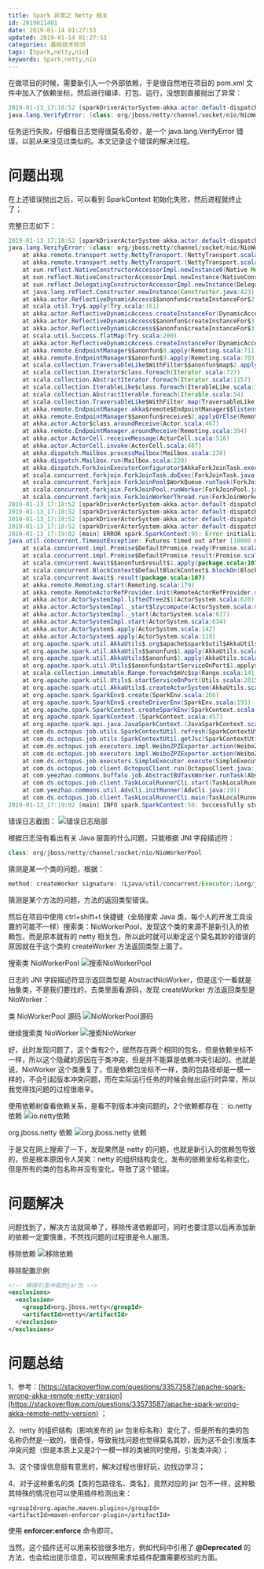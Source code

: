 ```yaml
---
title: Spark 异常之 Netty 相关
id: 2019011401
date: 2019-01-14 01:27:53
updated: 2019-01-14 01:27:53
categories: 基础技术知识
tags: [Spark,netty,nio]
keywords: Spark,netty,nio
---
```



在做项目的时候，需要新引入一个外部依赖，于是很自然地在项目的 pom.xml 文件中加入了依赖坐标，然后进行编译、打包、运行，没想到直接抛出了异常：

````java
2019-01-13_17:18:52 [sparkDriverActorSystem-akka.actor.default-dispatcher-5] ERROR actor.ActorSystemImpl:66: Uncaught fatal error from thread [sparkDriverActorSystem-akka.remote.default-remote-dispatcher-7] shutting down ActorSystem [sparkDriverActorSystem]
java.lang.VerifyError: (class: org/jboss/netty/channel/socket/nio/NioWorkerPool, method: createWorker signature: (Ljava/util/concurrent/Executor;)Lorg/jboss/netty/channel/socket/nio/AbstractNioWorker;) Wrong return type in function
````

任务运行失败，仔细看日志觉得很莫名奇妙，是一个 java.lang.VerifyError 错误，以前从来没见过类似的。本文记录这个错误的解决过程。

<!-- more -->


# 问题出现


在上述错误抛出之后，可以看到 SparkContext 初始化失败，然后进程就终止了；

完整日志如下：
````java
2019-01-13_17:18:52 [sparkDriverActorSystem-akka.actor.default-dispatcher-5] ERROR actor.ActorSystemImpl:66: Uncaught fatal error from thread [sparkDriverActorSystem-akka.remote.default-remote-dispatcher-7] shutting down ActorSystem [sparkDriverActorSystem]
java.lang.VerifyError: (class: org/jboss/netty/channel/socket/nio/NioWorkerPool, method: createWorker signature: (Ljava/util/concurrent/Executor;)Lorg/jboss/netty/channel/socket/nio/AbstractNioWorker;) Wrong return type in function
	at akka.remote.transport.netty.NettyTransport.(NettyTransport.scala:283)
	at akka.remote.transport.netty.NettyTransport.(NettyTransport.scala:240)
	at sun.reflect.NativeConstructorAccessorImpl.newInstance0(Native Method)
	at sun.reflect.NativeConstructorAccessorImpl.newInstance(NativeConstructorAccessorImpl.java:62)
	at sun.reflect.DelegatingConstructorAccessorImpl.newInstance(DelegatingConstructorAccessorImpl.java:45)
	at java.lang.reflect.Constructor.newInstance(Constructor.java:423)
	at akka.actor.ReflectiveDynamicAccess$$anonfun$createInstanceFor$2.apply(DynamicAccess.scala:78)
	at scala.util.Try$.apply(Try.scala:161)
	at akka.actor.ReflectiveDynamicAccess.createInstanceFor(DynamicAccess.scala:73)
	at akka.actor.ReflectiveDynamicAccess$$anonfun$createInstanceFor$3.apply(DynamicAccess.scala:84)
	at akka.actor.ReflectiveDynamicAccess$$anonfun$createInstanceFor$3.apply(DynamicAccess.scala:84)
	at scala.util.Success.flatMap(Try.scala:200)
	at akka.actor.ReflectiveDynamicAccess.createInstanceFor(DynamicAccess.scala:84)
	at akka.remote.EndpointManager$$anonfun$9.apply(Remoting.scala:711)
	at akka.remote.EndpointManager$$anonfun$9.apply(Remoting.scala:703)
	at scala.collection.TraversableLike$WithFilter$$anonfun$map$2.apply(TraversableLike.scala:722)
	at scala.collection.Iterator$class.foreach(Iterator.scala:727)
	at scala.collection.AbstractIterator.foreach(Iterator.scala:1157)
	at scala.collection.IterableLike$class.foreach(IterableLike.scala:72)
	at scala.collection.AbstractIterable.foreach(Iterable.scala:54)
	at scala.collection.TraversableLike$WithFilter.map(TraversableLike.scala:721)
	at akka.remote.EndpointManager.akka$remote$EndpointManager$$listens(Remoting.scala:703)
	at akka.remote.EndpointManager$$anonfun$receive$2.applyOrElse(Remoting.scala:491)
	at akka.actor.Actor$class.aroundReceive(Actor.scala:467)
	at akka.remote.EndpointManager.aroundReceive(Remoting.scala:394)
	at akka.actor.ActorCell.receiveMessage(ActorCell.scala:516)
	at akka.actor.ActorCell.invoke(ActorCell.scala:487)
	at akka.dispatch.Mailbox.processMailbox(Mailbox.scala:238)
	at akka.dispatch.Mailbox.run(Mailbox.scala:220)
	at akka.dispatch.ForkJoinExecutorConfigurator$AkkaForkJoinTask.exec(AbstractDispatcher.scala:397)
	at scala.concurrent.forkjoin.ForkJoinTask.doExec(ForkJoinTask.java:260)
	at scala.concurrent.forkjoin.ForkJoinPool$WorkQueue.runTask(ForkJoinPool.java:1339)
	at scala.concurrent.forkjoin.ForkJoinPool.runWorker(ForkJoinPool.java:1979)
	at scala.concurrent.forkjoin.ForkJoinWorkerThread.run(ForkJoinWorkerThread.java:107)
2019-01-13_17:18:52 [sparkDriverActorSystem-akka.actor.default-dispatcher-6] INFO remote.RemoteActorRefProvider$RemotingTerminator:74: Shutting down remote daemon.
2019-01-13_17:18:52 [sparkDriverActorSystem-akka.actor.default-dispatcher-6] INFO remote.RemoteActorRefProvider$RemotingTerminator:74: Remote daemon shut down; proceeding with flushing remote transports.
2019-01-13_17:18:52 [sparkDriverActorSystem-akka.actor.default-dispatcher-6] ERROR Remoting:65: Remoting system has been terminated abrubtly. Attempting to shut down transports
2019-01-13_17:18:52 [sparkDriverActorSystem-akka.actor.default-dispatcher-6] INFO remote.RemoteActorRefProvider$RemotingTerminator:74: Remoting shut down.
2019-01-13_17:19:02 [main] ERROR spark.SparkContext:95: Error initializing SparkContext.
java.util.concurrent.TimeoutException: Futures timed out after [10000 milliseconds]
	at scala.concurrent.impl.Promise$DefaultPromise.ready(Promise.scala:219)
	at scala.concurrent.impl.Promise$DefaultPromise.result(Promise.scala:223)
	at scala.concurrent.Await$$anonfun$result$1.apply(package.scala:107)
	at scala.concurrent.BlockContext$DefaultBlockContext$.blockOn(BlockContext.scala:53)
	at scala.concurrent.Await$.result(package.scala:107)
	at akka.remote.Remoting.start(Remoting.scala:179)
	at akka.remote.RemoteActorRefProvider.init(RemoteActorRefProvider.scala:184)
	at akka.actor.ActorSystemImpl.liftedTree2$1(ActorSystem.scala:620)
	at akka.actor.ActorSystemImpl._start$lzycompute(ActorSystem.scala:617)
	at akka.actor.ActorSystemImpl._start(ActorSystem.scala:617)
	at akka.actor.ActorSystemImpl.start(ActorSystem.scala:634)
	at akka.actor.ActorSystem$.apply(ActorSystem.scala:142)
	at akka.actor.ActorSystem$.apply(ActorSystem.scala:119)
	at org.apache.spark.util.AkkaUtils$.org$apache$spark$util$AkkaUtils$$doCreateActorSystem(AkkaUtils.scala:121)
	at org.apache.spark.util.AkkaUtils$$anonfun$1.apply(AkkaUtils.scala:53)
	at org.apache.spark.util.AkkaUtils$$anonfun$1.apply(AkkaUtils.scala:52)
	at org.apache.spark.util.Utils$$anonfun$startServiceOnPort$1.apply$mcVI$sp(Utils.scala:2024)
	at scala.collection.immutable.Range.foreach$mVc$sp(Range.scala:141)
	at org.apache.spark.util.Utils$.startServiceOnPort(Utils.scala:2015)
	at org.apache.spark.util.AkkaUtils$.createActorSystem(AkkaUtils.scala:55)
	at org.apache.spark.SparkEnv$.create(SparkEnv.scala:266)
	at org.apache.spark.SparkEnv$.createDriverEnv(SparkEnv.scala:193)
	at org.apache.spark.SparkContext.createSparkEnv(SparkContext.scala:288)
	at org.apache.spark.SparkContext.(SparkContext.scala:457)
	at org.apache.spark.api.java.JavaSparkContext.(JavaSparkContext.scala:59)
	at com.ds.octopus.job.utils.SparkContextUtil.refresh(SparkContextUtil.java:77)
	at com.ds.octopus.job.utils.SparkContextUtil.getJsc(SparkContextUtil.java:34)
	at com.ds.octopus.job.executors.impl.WeiboZPZExporter.action(WeiboZPZExporter.java:95)
	at com.ds.octopus.job.executors.impl.WeiboZPZExporter.action(WeiboZPZExporter.java:41)
	at com.ds.octopus.job.executors.SimpleExecutor.execute(SimpleExecutor.java:40)
	at com.ds.octopus.job.client.OctopusClient.run(OctopusClient.java:162)
	at com.yeezhao.commons.buffalo.job.AbstractBUTaskWorker.runTask(AbstractBUTaskWorker.java:63)
	at com.ds.octopus.job.client.TaskLocalRunnerCli.start(TaskLocalRunnerCli.java:109)
	at com.yeezhao.commons.util.AdvCli.initRunner(AdvCli.java:191)
	at com.ds.octopus.job.client.TaskLocalRunnerCli.main(TaskLocalRunnerCli.java:41)
2019-01-13_17:19:02 [main] INFO spark.SparkContext:58: Successfully stopped SparkContext
````

错误日志截图：
![错误日志局部](https://ws1.sinaimg.cn/large/b7f2e3a3gy1fz5j8uvmnrj219y0kqdil.jpg "错误日志局部")

根据日志没有看出有关 Java 层面的什么问题，只能根据 JNI 字段描述符：
````java
class: org/jboss/netty/channel/socket/nio/NioWorkerPool
````
猜测是某一个类的问题，根据：
````java
method: createWorker signature: (Ljava/util/concurrent/Executor;)Lorg/jboss/netty/channel/socket/nio/AbstractNioWorker;) Wrong return type in function
````
猜测是某个方法的问题，方法的返回类型错误。

然后在项目中使用 ctrl+shift+t 快捷键（全局搜索 Java 类，每个人的开发工具设置的可能不一样）搜索类：NioWorkerPool，发现这个类的来源不是新引入的依赖包，而是原本就有的 netty 相关包，所以此时就可以断定这个莫名其妙的错误的原因就在于这个类的 createWorker 方法返回类型上面了。

搜索类 NioWorkerPool
![搜索NioWorkerPool](https://ws1.sinaimg.cn/large/b7f2e3a3gy1fz5j9dcym1j216q0aztai.jpg "搜索NioWorkerPool")

日志的 JNI 字段描述符显示返回类型是 AbstractNioWorker，但是这个一看就是抽象类，不是我们要找的，去类里面看源码，发现 createWorker 方法返回类型是 NioWorker：

类 NioWorkerPool 源码
![NioWorkerPool源码](https://ws1.sinaimg.cn/large/b7f2e3a3gy1fz5j9wfx1mj20wu0et3z8.jpg "NioWorkerPool源码")

继续搜索类 NioWorker
![搜索NioWorker](https://ws1.sinaimg.cn/large/b7f2e3a3gy1fz5jagdz1qj216t09wwg0.jpg "搜索NioWorker")

好，此时发现问题了，这个类有2个，居然存在两个相同的包名，但是依赖坐标不一样，所以这个隐藏的原因在于类冲突，但是并不能算是依赖冲突引起的。也就是说，NioWorker 这个类重复了，但是依赖包坐标不一样，类的包路径却是一模一样的，不会引起版本冲突问题，而在实际运行任务的时候会抛出运行时异常，所以我觉得找问题的过程很艰辛。

使用依赖树查看依赖关系，是看不到版本冲突问题的，2个依赖都存在：
io.netty 依赖
![io.netty依赖](https://ws1.sinaimg.cn/large/b7f2e3a3gy1fz5jaxljmvj20mb05fglv.jpg "io.netty 依赖")

org.jboss.netty 依赖
![org.jboss.netty 依赖](https://ws1.sinaimg.cn/large/b7f2e3a3gy1fz5jb7z4o0j20la031t8r.jpg "org.jboss.netty 依赖")

于是又在网上搜索了一下，发现果然是 netty 的问题，也就是新引入的依赖包导致的，但是根本原因令人哭笑：netty 的组织结构变化，发布的依赖坐标名称变化，但是所有的类的包名称并没有变化，导致了这个错误。


# 问题解决


问题找到了，解决方法就简单了，移除传递依赖即可，同时也要注意以后再添加新的依赖一定要慎重，不然找问题的过程很是令人崩溃。

移除依赖
![移除依赖](https://ws1.sinaimg.cn/large/b7f2e3a3gy1fz5jbj046wj20g907amxa.jpg "移除依赖")

移除配置示例
````xml
<!-- 移除引发冲突的jar包 -->
<exclusions>
  <exclusion>
    <groupId>org.jboss.netty</groupId>
    <artifactId>netty</artifactId>
  </exclusion>
</exclusions>
````


# 问题总结


1、参考：[https://stackoverflow.com/questions/33573587/apache-spark-wrong-akka-remote-netty-version](https://stackoverflow.com/questions/33573587/apache-spark-wrong-akka-remote-netty-version) ；

2、netty 的组织结构（影响发布的 jar 包坐标名称）变化了，但是所有的类的包名称仍然是一致的，很奇怪，导致我找问题也觉得莫名其妙，因为这不会引发版本冲突问题（但是本质上又是2个一模一样的类被同时使用，引发类冲突）；

3、这个错误信息挺有意思的，解决过程也很好玩，边找边学习；

4、对于这种重名的类【类的包路径名、类名】，竟然对应的 jar 包不一样，这种极其特殊的情况也可以使用插件检测出来：

```
<groupId>org.apache.maven.plugins</groupId>
<artifactId>maven-enforcer-plugin</artifactId>
```

使用 **enforcer:enforce** 命令即可。

当然，这个插件还可以用来校验很多地方，例如代码中引用了 **@Deprecated** 的方法，也会给出提示信息，可以按照需求给插件配置需要校验的方面。

